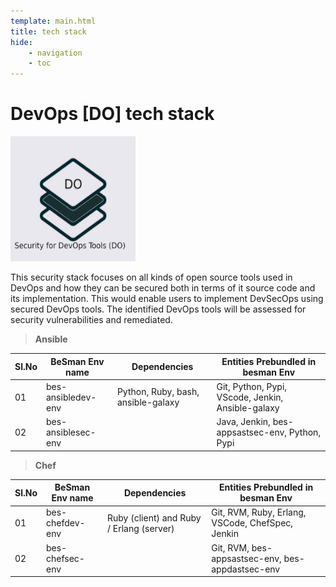 ```yaml
---
template: main.html
title: tech stack
hide: 
    - navigation
    - toc
---
```



<h1> DevOps [DO] tech stack </h1>

<img src="./assets/images/devops_logo.jpeg" alt="DO" width="200px" height="200px">
<!-- ![sec tech stack](./assets/images/devops_logo.jpeg) -->

This security stack focuses on all kinds of open source tools used in DevOps and how they can be secured both in terms of it source code and its implementation. This would enable users to implement DevSecOps using secured DevOps tools. The identified DevOps tools will be assessed for security vulnerabilities and remediated.

 >   **Ansible**

| Sl.No  | BeSman Env name                | Dependencies                             |   Entities Prebundled in besman Env                    |
|--------|--------------------------------|------------------------------------------|--------------------------------------------------------|
| 01     | bes-ansibledev-env             | Python, Ruby, bash, ansible-galaxy       |   Git, Python, Pypi, VScode, Jenkin, Ansible-galaxy    |
| 02     | bes-ansiblesec-env             |                                          |   Java, Jenkin, bes-appsastsec-env, Python, Pypi       |


 >  **Chef**

| Sl.No  | BeSman Env name                | Dependencies                             |  Entities Prebundled in besman Env                     |
|--------|--------------------------------|------------------------------------------|--------------------------------------------------------|
| 01     | bes-chefdev-env                | Ruby (client) and Ruby / Erlang (server) |  Git, RVM, Ruby, Erlang, VSCode, ChefSpec, Jenkin      |
| 02     | bes-chefsec-env                |                                          |  Git, RVM, bes-appsastsec-env, bes-appdastsec-env      |
